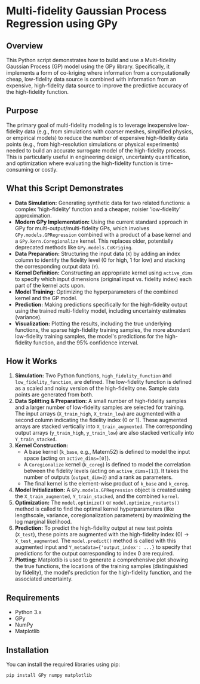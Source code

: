 # Multi-fidelity Gaussian Process Regression using GPy

## Overview

This Python script demonstrates how to build and use a Multi-fidelity Gaussian Process (GP) model using the GPy library. Specifically, it implements a form of co-kriging where information from a computationally cheap, low-fidelity data source is combined with information from an expensive, high-fidelity data source to improve the predictive accuracy of the high-fidelity function.

## Purpose

The primary goal of multi-fidelity modeling is to leverage inexpensive low-fidelity data (e.g., from simulations with coarser meshes, simplified physics, or empirical models) to reduce the number of expensive high-fidelity data points (e.g., from high-resolution simulations or physical experiments) needed to build an accurate surrogate model of the high-fidelity process. This is particularly useful in engineering design, uncertainty quantification, and optimization where evaluating the high-fidelity function is time-consuming or costly.

## What this Script Demonstrates

* **Data Simulation:** Generating synthetic data for two related functions: a complex 'high-fidelity' function and a cheaper, noisier 'low-fidelity' approximation.
* **Modern GPy Implementation:** Using the current standard approach in GPy for multi-output/multi-fidelity GPs, which involves `GPy.models.GPRegression` combined with a product of a base kernel and a `GPy.kern.Coregionalize` kernel. This replaces older, potentially deprecated methods like `GPy.models.CoKriging`.
* **Data Preparation:** Structuring the input data (`X`) by adding an index column to identify the fidelity level (0 for high, 1 for low) and stacking the corresponding output data (`Y`).
* **Kernel Definition:** Constructing an appropriate kernel using `active_dims` to specify which input dimensions (original input vs. fidelity index) each part of the kernel acts upon.
* **Model Training:** Optimizing the hyperparameters of the combined kernel and the GP model.
* **Prediction:** Making predictions specifically for the high-fidelity output using the trained multi-fidelity model, including uncertainty estimates (variance).
* **Visualization:** Plotting the results, including the true underlying functions, the sparse high-fidelity training samples, the more abundant low-fidelity training samples, the model's predictions for the high-fidelity function, and the 95% confidence interval.

## How it Works

1.  **Simulation:** Two Python functions, `high_fidelity_function` and `low_fidelity_function`, are defined. The low-fidelity function is defined as a scaled and noisy version of the high-fidelity one. Sample data points are generated from both.
2.  **Data Splitting & Preparation:** A small number of high-fidelity samples and a larger number of low-fidelity samples are selected for training. The input arrays (`X_train_high`, `X_train_low`) are augmented with a second column indicating the fidelity index (0 or 1). These augmented arrays are stacked vertically into `X_train_augmented`. The corresponding output arrays (`y_train_high`, `y_train_low`) are also stacked vertically into `Y_train_stacked`.
3.  **Kernel Construction:**
    * A base kernel (`k_base`, e.g., Matern52) is defined to model the input space (acting on `active_dims=[0]`).
    * A `Coregionalize` kernel (`k_coreg`) is defined to model the correlation between the fidelity levels (acting on `active_dims=[1]`). It takes the number of outputs (`output_dim=2`) and a rank as parameters.
    * The final kernel is the element-wise product of `k_base` and `k_coreg`.
4.  **Model Initialization:** A `GPy.models.GPRegression` object is created using the `X_train_augmented`, `Y_train_stacked`, and the combined `kernel`.
5.  **Optimization:** The `model.optimize()` or `model.optimize_restarts()` method is called to find the optimal kernel hyperparameters (like lengthscale, variance, coregionalization parameters) by maximizing the log marginal likelihood.
6.  **Prediction:** To predict the high-fidelity output at new test points (`X_test`), these points are augmented with the high-fidelity index (0) -> `X_test_augmented`. The `model.predict()` method is called with this augmented input and `Y_metadata={'output_index': ...}` to specify that predictions for the output corresponding to index 0 are required.
7.  **Plotting:** Matplotlib is used to generate a comprehensive plot showing the true functions, the locations of the training samples (distinguished by fidelity), the model's prediction for the high-fidelity function, and the associated uncertainty.

## Requirements

* Python 3.x
* GPy
* NumPy
* Matplotlib

## Installation

You can install the required libraries using pip:

```bash
pip install GPy numpy matplotlib